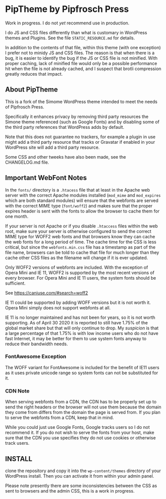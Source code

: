 PipTheme by Pipfrosch Press
===========================

Work in progress. I do not *yet* recommend use in production.

I do JS and CSS files differently than what is customary in WordPress themes
and Plugins. See the file `STATIC_RESOURCE.md` for details.

In addition to the contents of that file, within this theme (with one
exception) I prefer not to minidy JS and CSS files. The reason is that when
there is a bug, it is easier to identify the bug if the JS or CSS file is not
minified. With proper caching, lack of minified file would only be a possible
performance hit when the file is not already cached, and I suspect that brotli
compression greatly reduces that impact.

About PipTheme
--------------

This is a fork of the Simome WordPress theme intended to meet the needs of
Pipfrosch Press.

Specifically it enhances privacy by removing third party resources the Simone
theme referenced (such as Google Fonts) and by disabling some of the third
party references that WordPress adds by default.

Note that this does not guarantee no trackers, for example a plugin in use
might add a third party resource that tracks or Gravatar if enabled in your
WordPress site will add a third party resource.

Some CSS and other tweeks have also been made, see the CHANGELOG.md file.


Important WebFont Notes
-----------------------

In the `fonts/` directory is a `.htacess` file that at least in the Apache web
server with the correct Apache modules installed (`mod_mime` and `mod_expires`
which are both standard modules) will ensure that the webfonts are served with
the correct MIME type (`font/woff2`) and makes sure that the proper expires
header is sent with the fonts to allow the browser to cache them for one month.

If your server is not Apache or if you disable `.htaccess` files within
the web root, make sure your server is otherwise configured to send the correct
MIME type for WOFF2 web fonts and that browsers know they can cache the web
fonts for a long period of time. The cache time for the CSS is less critical,
but since the `webfonts.min.css` file has a timestamp as part of the file name,
browsers can be told to cache that file for much longer than they cache other
CSS files as the filename will change if it is ever updated.

Only WOFF2 versions of webfonts are included. With the exception of Opera Mini
and IE 11, WOFF2 is supported by the most recent versions of every browser. For
Opera Mini and IE 11 users, the system fonts should be sufficient.

See https://caniuse.com/#search=woff2

IE 11 could be supported by adding WOFF versions but it is not worth it. Opera
Mini simply does not support webfonts at all.

IE 11 is no longer maintained and has not been for years, so it is not worth
supporting. As of April 30 2020 it is reported to still have 1.75% of the
global market share but that will only continue to drop. My *suspicion* is that
a large percentage of that 1.75% is with low income users who do not have
fast Internet, it may be better for them to use system fonts anyway to reduce
their bandwidth needs.

### FontAwesome Exception

The WOFF variant for FontAwesome is included for the benefit of IE11 users as
it uses private unicode range so system fonts can not be substituted for it.

### CDN Note

When serving webfonts from a CDN, the CDN has to be properly set up to send the
right headers or the browser will not use them because the domain they come
from differs from the domain the page is served from. If you plan to serve the
webfonts from a CDN, keep that in mind.

While you could just use Google Fonts, Google tracks users so I do not
recommend it. If you do not wish to serve the fonts from your host, make sure
that the CDN you use specifies they do not use cookies or otherwise track
users.


INSTALL
-------

clone the repository and copy it into the `wp-content/themes` directory of your
WordPress install. Then you can activate it from within your admin panel.

Please note presently there are some inconsistencies between the CSS as sent
to browsers and the admin CSS, this is a work in progress.

